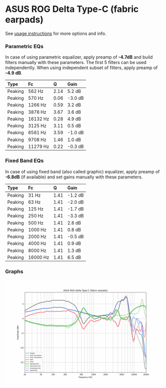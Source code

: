 # ASUS ROG Delta Type-C (fabric earpads)
See [usage instructions](https://github.com/jaakkopasanen/AutoEq#usage) for more options and info.

### Parametric EQs
In case of using parametric equalizer, apply preamp of **-4.7dB** and build filters manually
with these parameters. The first 5 filters can be used independently.
When using independent subset of filters, apply preamp of **-4.9 dB**.

| Type    | Fc       |    Q | Gain    |
|:--------|:---------|:-----|:--------|
| Peaking | 562 Hz   | 2.14 | 5.2 dB  |
| Peaking | 570 Hz   | 0.06 | -3.0 dB |
| Peaking | 1266 Hz  | 0.59 | 3.2 dB  |
| Peaking | 3878 Hz  | 3.67 | 3.6 dB  |
| Peaking | 16132 Hz | 0.28 | 4.9 dB  |
| Peaking | 3125 Hz  | 3.11 | 0.5 dB  |
| Peaking | 6581 Hz  | 3.59 | -1.0 dB |
| Peaking | 9708 Hz  | 1.46 | 1.0 dB  |
| Peaking | 11279 Hz | 0.22 | -0.3 dB |

### Fixed Band EQs
In case of using fixed band (also called graphic) equalizer, apply preamp of **-6.8dB**
(if available) and set gains manually with these parameters.

| Type    | Fc       |    Q | Gain    |
|:--------|:---------|:-----|:--------|
| Peaking | 31 Hz    | 1.41 | -1.2 dB |
| Peaking | 63 Hz    | 1.41 | -2.0 dB |
| Peaking | 125 Hz   | 1.41 | -1.7 dB |
| Peaking | 250 Hz   | 1.41 | -3.3 dB |
| Peaking | 500 Hz   | 1.41 | 2.8 dB  |
| Peaking | 1000 Hz  | 1.41 | 0.8 dB  |
| Peaking | 2000 Hz  | 1.41 | -0.5 dB |
| Peaking | 4000 Hz  | 1.41 | 0.9 dB  |
| Peaking | 8000 Hz  | 1.41 | 1.3 dB  |
| Peaking | 16000 Hz | 1.41 | 6.5 dB  |

### Graphs
![](./ASUS%20ROG%20Delta%20Type-C%20(fabric%20earpads).png)